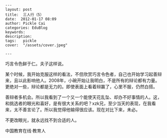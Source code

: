 
    ---
    layout: post  
    title:  三人行（5）  
    date:  2012-01-17 08:09  
    author: Pickle Cai  
    categories: EduBlog  
    keywords: 
    description:   
    tags:	pickle   
    cover:  "/assets/cover.jpeg"  

    ---  
    
巧言令色鲜于仁。夫子这样说。

某个时候，我开始克服这样的看法，不但欣赏巧言令色者，自己也开始学习起善辩来，且以此影响他人。2008年，小碗开始让我明白，不是所有的辩论都有力量。更绝对一些，辩论都是无力的。即使表面上看着辩赢了，心里不服，仍然白搭。

善辩者多机会。所以我看到了一个又一个能使天花乱坠、却办不好事情的人。这，和挑选者的眼光和喜好，是有很大关系的吧？xzk兄，至少当天的表现，在我看来，太不善言论了。所以我觉得他输得很应该。现在对比下来，未必。

不更改眼光，就永远找不到合适的人。				

		    
 中国教育在线·教育人

